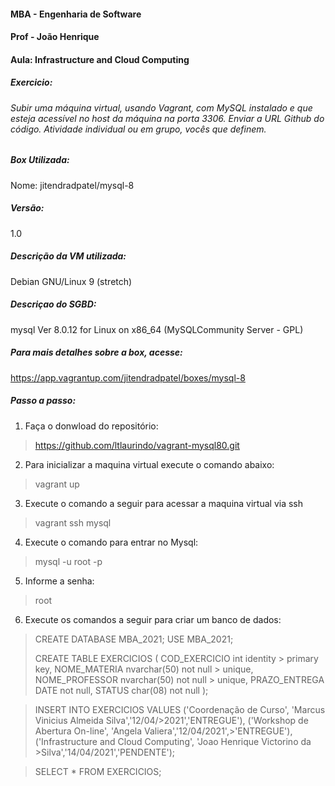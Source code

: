 #### MBA - Engenharia de Software
#### Prof - João Henrique 
#### Aula: Infrastructure and Cloud Computing

##### Exercicio:
###### Subir uma máquina virtual, usando Vagrant, com MySQL instalado e que esteja acessível no host da máquina na porta 3306. Enviar a URL Github do código. Atividade individual ou em grupo, vocês que definem.

##### **Box Utilizada:**
Nome: jitendradpatel/mysql-8

##### **Versão:** 
 1.0

##### **Descrição da VM utilizada:** 
Debian GNU/Linux 9 (stretch)

##### **Descriçao do SGBD:**
mysql  Ver 8.0.12 for Linux on x86_64 (MySQLCommunity Server - GPL)

##### **Para mais detalhes sobre a box, acesse:**
https://app.vagrantup.com/jitendradpatel/boxes/mysql-8

##### **Passo a passo:**

1. Faça o donwload do repositório: 
> https://github.com/ltlaurindo/vagrant-mysql80.git


2. Para inicializar a maquina virtual execute o comando abaixo:
> vagrant up

3. Execute o comando a seguir para acessar a maquina virtual via ssh
> vagrant ssh mysql 

4. Execute o comando para entrar  no Mysql:
> mysql -u root -p 

5. Informe a senha:
> root
 
6. Execute os comandos a seguir para criar um banco de dados:


> CREATE DATABASE MBA_2021;
> USE MBA_2021;
>
>
>CREATE TABLE EXERCICIOS
>(
>	COD_EXERCICIO			int						identity			>	primary key,
>	NOME_MATERIA			nvarchar(50)			not null			>	unique,
>	NOME_PROFESSOR			nvarchar(50)			not null			>	unique,
>	PRAZO_ENTREGA			DATE		     	not null,
>	STATUS					char(08)				not null
>);

>INSERT INTO EXERCICIOS
>VALUES ('Coordenação de Curso', 'Marcus Vinicius Almeida Silva','12/04/>2021','ENTREGUE'),
>('Workshop de Abertura On-line', 'Angela Valiera','12/04/2021',>'ENTREGUE'),
>('Infrastructure and Cloud Computing', 'Joao Henrique Victorino da >Silva','14/04/2021','PENDENTE');


>SELECT * FROM EXERCICIOS;




